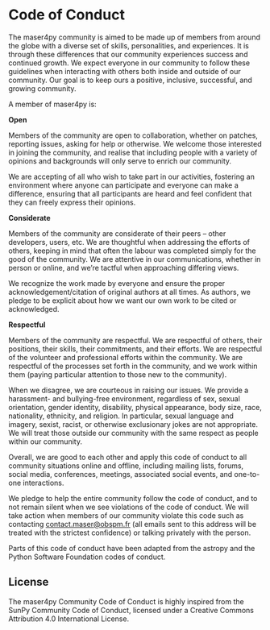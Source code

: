 # Code of Conduct

The maser4py community is aimed to be made up of members from around the globe with a diverse set of skills, personalities, and experiences. It is through these differences that our community experiences success and continued growth. We expect everyone in our community to follow these guidelines when interacting with others both inside and outside of our community. Our goal is to keep ours a positive, inclusive, successful, and growing community.

A member of maser4py is:

**Open**

Members of the community are open to collaboration, whether on patches, reporting issues, asking for help or otherwise. We welcome those interested in joining the community, and realise that including people with a variety of opinions and backgrounds will only serve to enrich our community.

We are accepting of all who wish to take part in our activities, fostering an environment where anyone can participate and everyone can make a difference, ensuring that all participants are heard and feel confident that they can freely express their opinions.

**Considerate**

Members of the community are considerate of their peers – other developers, users, etc. We are thoughtful when addressing the efforts of others, keeping in mind that often the labour was completed simply for the good of the community. We are attentive in our communications, whether in person or online, and we’re tactful when approaching differing views.

We recognize the work made by everyone and ensure the proper acknowledgement/citation of original authors at all times. As authors, we pledge to be explicit about how we want our own work to be cited or acknowledged.

**Respectful**

Members of the community are respectful. We are respectful of others, their positions, their skills, their commitments, and their efforts. We are respectful of the volunteer and professional efforts within the community. We are respectful of the processes set forth in the community, and we work within them (paying particular attention to those new to the community).

When we disagree, we are courteous in raising our issues. We provide a harassment- and bullying-free environment, regardless of sex, sexual orientation, gender identity, disability, physical appearance, body size, race, nationality, ethnicity, and religion. In particular, sexual language and imagery, sexist, racist, or otherwise exclusionary jokes are not appropriate. We will treat those outside our community with the same respect as people within our community.

Overall, we are good to each other and apply this code of conduct to all community situations online and offline, including mailing lists, forums, social media, conferences, meetings, associated social events, and one-to-one interactions.

We pledge to help the entire community follow the code of conduct, and to not remain silent when we see violations of the code of conduct. We will take action when members of our community violate this code such as contacting contact.maser@obspm.fr (all emails sent to this address will be treated with the strictest confidence) or talking privately with the person.

Parts of this code of conduct have been adapted from the astropy and the Python Software Foundation codes of conduct.

## License

The maser4py Community Code of Conduct is highly inspired from the SunPy Community Code of Conduct, licensed under a Creative Commons Attribution 4.0 International License.

